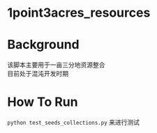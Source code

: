 # 1point3acres_resources

# Background
该脚本主要用于一亩三分地资源整合  
目前处于混沌开发时期  

# How To Run
`python test_seeds_collections.py` 来进行测试  
